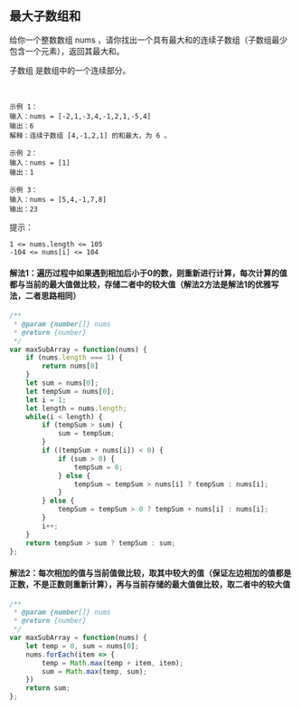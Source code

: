 ## 最大子数组和

给你一个整数数组 nums ，请你找出一个具有最大和的连续子数组（子数组最少包含一个元素），返回其最大和。

子数组 是数组中的一个连续部分。

 
```
示例 1：
输入：nums = [-2,1,-3,4,-1,2,1,-5,4]
输出：6
解释：连续子数组 [4,-1,2,1] 的和最大，为 6 。

示例 2：
输入：nums = [1]
输出：1

示例 3：
输入：nums = [5,4,-1,7,8]
输出：23
```

提示：
```
1 <= nums.length <= 105
-104 <= nums[i] <= 104
```

#### 解法1：遍历过程中如果遇到相加后小于0的数，则重新进行计算，每次计算的值都与当前的最大值做比较，存储二者中的较大值（解法2方法是解法1的优雅写法，二者思路相同）
```javascript
/**
 * @param {number[]} nums
 * @return {number}
 */
var maxSubArray = function(nums) {
    if (nums.length === 1) {
        return nums[0]
    }
    let sum = nums[0];
    let tempSum = nums[0];
    let i = 1;
    let length = nums.length;
    while(i < length) {
        if (tempSum > sum) {
            sum = tempSum;
        }
        if ((tempSum + nums[i]) < 0) {
            if (sum > 0) {
                tempSum = 0;
            } else {
                tempSum = tempSum > nums[i] ? tempSum : nums[i];
            }
        } else {
            tempSum = tempSum > 0 ? tempSum + nums[i] : nums[i];
        }
        i++;
    }
    return tempSum > sum ? tempSum : sum;
};
```

#### 解法2：每次相加的值与当前值做比较，取其中较大的值（保证左边相加的值都是正数，不是正数则重新计算），再与当前存储的最大值做比较，取二者中的较大值
```javascript
/**
 * @param {number[]} nums
 * @return {number}
 */
var maxSubArray = function(nums) {
    let temp = 0, sum = nums[0];
    nums.forEach(item => {
        temp = Math.max(temp + item, item);
        sum = Math.max(temp, sum);
    })
    return sum;
};
```